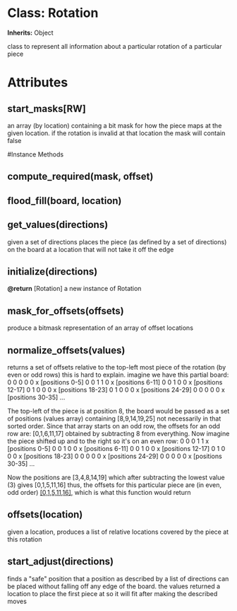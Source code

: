# Class: Rotation
**Inherits:** Object
    

class to represent all information about a particular rotation of a particular
piece


# Attributes
## start_masks[RW] [](#attribute-i-start_masks)
an array (by location) containing a bit mask for how the piece maps at the
given location. if the rotation is invalid at that location the mask will
contain false


#Instance Methods
## compute_required(mask, offset) [](#method-i-compute_required)

## flood_fill(board, location) [](#method-i-flood_fill)

## get_values(directions) [](#method-i-get_values)
given a set of directions places the piece (as defined by a set of directions)
on the board at a location that will not take it off the edge

## initialize(directions) [](#method-i-initialize)

**@return** [Rotation] a new instance of Rotation

## mask_for_offsets(offsets) [](#method-i-mask_for_offsets)
produce a bitmask representation of an array of offset locations

## normalize_offsets(values) [](#method-i-normalize_offsets)
returns a set of offsets relative to the top-left most piece of the rotation
(by even or odd rows) this is hard to explain. imagine we have this partial
board:
    0 0 0 0 0 x        [positions 0-5]
     0 0 1 1 0 x       [positions 6-11]
    0 0 1 0 0 x        [positions 12-17]
     0 1 0 0 0 x       [positions 18-23]
    0 1 0 0 0 x        [positions 24-29]
     0 0 0 0 0 x       [positions 30-35]
        ...

The top-left of the piece is at position 8, the board would be passed as a set
of positions (values array) containing [8,9,14,19,25] not necessarily in that
sorted order.  Since that array starts on an odd row, the offsets for an odd
row are: [0,1,6,11,17] obtained by subtracting 8 from everything.  Now imagine
the piece shifted up and to the right so it's on an even row:
    0 0 0 1 1 x        [positions 0-5]
     0 0 1 0 0 x       [positions 6-11]
    0 0 1 0 0 x        [positions 12-17]
     0 1 0 0 0 x       [positions 18-23]
    0 0 0 0 0 x        [positions 24-29]
     0 0 0 0 0 x       [positions 30-35]
        ...

Now the positions are [3,4,8,14,19] which after subtracting the lowest value
(3) gives [0,1,5,11,16] thus, the offsets for this particular piece are (in
even, odd order) [[0,1,5,11,16],](0,1,6,11,17) which is what this function
would return

## offsets(location) [](#method-i-offsets)
given a location, produces a list of relative locations covered by the piece
at this rotation

## start_adjust(directions) [](#method-i-start_adjust)
finds a "safe" position that a position as described by a list of directions
can be placed without falling off any edge of the board.  the values returned
a location to place the first piece at so it will fit after making the
described moves

